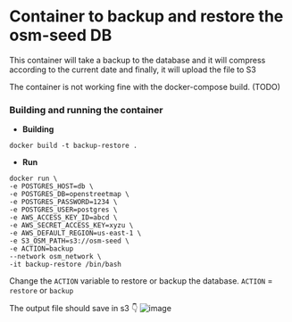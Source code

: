 # Container to backup and restore the osm-seed DB

This container will take a backup to the database and it will compress  according to the current date and finally, it will upload the file to S3

The container is not working fine with the docker-compose build. (TODO) 


### Building and running the container

- **Building**

```
docker build -t backup-restore .
```

- **Run**

```
docker run \
-e POSTGRES_HOST=db \
-e POSTGRES_DB=openstreetmap \
-e POSTGRES_PASSWORD=1234 \
-e POSTGRES_USER=postgres \
-e AWS_ACCESS_KEY_ID=abcd \
-e AWS_SECRET_ACCESS_KEY=xyzu \
-e AWS_DEFAULT_REGION=us-east-1 \
-e S3_OSM_PATH=s3://osm-seed \
-e ACTION=backup
--network osm_network \
-it backup-restore /bin/bash
```

Change the `ACTION` variable to restore or backup the database. `ACTION` =  `restore` or `backup`

The output file should save in s3 👇 
![image](https://user-images.githubusercontent.com/1152236/40454691-6408a96a-5eaf-11e8-8de1-508cb13dced3.png)
